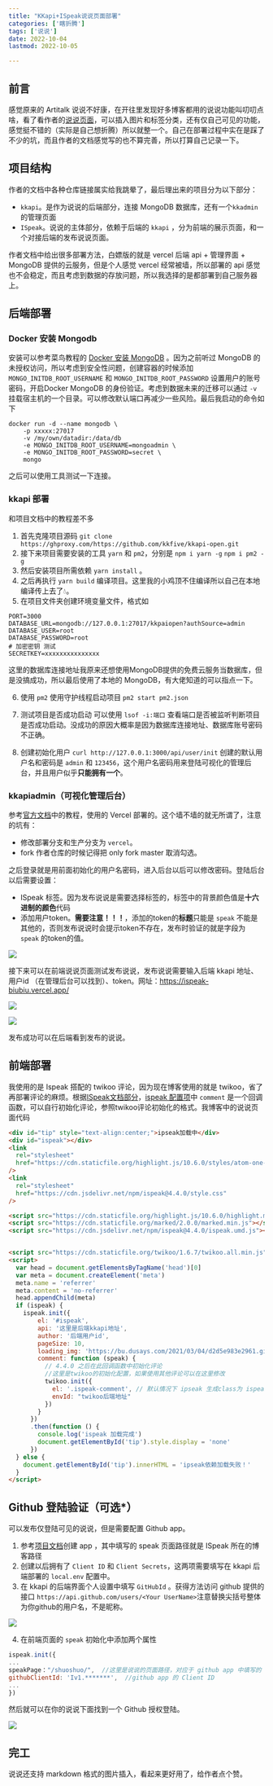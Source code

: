 ```yaml
---
title: "KKapi+ISpeak说说页面部署"
categories: ['瞎折腾']
tags: ['说说']
date: 2022-10-04
lastmod: 2022-10-05

---
```


## 前言
感觉原来的 Artitalk 说说不好康，在开往里发现好多博客都用的说说功能叫叨叨点啥，看了看作者的[说说页面](https://www.antmoe.com/speak/)，可以插入图片和标签分类，还有仅自己可见的功能，感觉挺不错的（实际是自己想折腾）所以就整一个。自己在部署过程中实在是踩了不少的坑，而且作者的文档感觉写的也不算完善，所以打算自己记录一下。

## 项目结构
作者的文档中各种仓库链接属实给我跳晕了，最后理出来的项目分为以下部分：
* `kkapi`。是作为说说的后端部分，连接 MongoDB 数据库，还有一个`kkadmin`的管理页面
* `ISpeak`。说说的主体部分，依赖于后端的 `kkapi` ，分为前端的展示页面，和一个对接后端的发布说说页面。

作者文档中给出很多部署方法，白嫖版的就是 vercel 后端 api + 管理界面 + MongoDB 提供的云服务，但是个人感觉 vercel 经常被墙，所以部署的 api 感觉也不会稳定，而且考虑到数据的存放问题，所以我选择的是都部署到自己服务器上。

## 后端部署

 ### Docker 安装 Mongodb

安装可以参考菜鸟教程的 [Docker 安装 MongoDB](https://www.runoob.com/docker/docker-install-mongodb.html) 。因为之前听过 MongoDB 的未授权访问，所以考虑到安全性问题，创建容器的时候添加 `MONGO_INITDB_ROOT_USERNAME` 和 `MONGO_INITDB_ROOT_PASSWORD` 设置用户的账号密码，开启Docker MongoDB 的身份验证。考虑到数据未来的迁移可以通过 `-v` 挂载宿主机的一个目录。可以修改默认端口再减少一些风险。最后我启动的命令如下 

```shell
docker run -d --name mongodb \
	-p xxxxx:27017
	-v /my/own/datadir:/data/db
	-e MONGO_INITDB_ROOT_USERNAME=mongoadmin \
	-e MONGO_INITDB_ROOT_PASSWORD=secret \
	mongo
```

之后可以使用工具测试一下连接。

### kkapi 部署

和项目文档中的教程差不多
1. 首先克隆项目源码
`git clone https://ghproxy.com/https://github.com/kkfive/kkapi-open.git`
2. 接下来项目需要安装的工具 `yarn` 和 `pm2`，分别是
`npm i yarn -g`
`npm i pm2 -g`
3. 然后安装项目所需依赖 `yarn install` 。
4. 之后再执行 `yarn build` 编译项目。这里我的小鸡顶不住编译所以自己在本地编译传上去了💧。
5. 在项目文件夹创建环境变量文件，格式如
```env
PORT=3000
DATABASE_URL=mongodb://127.0.0.1:27017/kkpaiopen?authSource=admin
DATABASE_USER=root
DATABASE_PASSWORD=root
# 加密密钥 测试
SECRETKEY=xxxxxxxxxxxxxxx
```

这里的数据库连接地址我原来还想使用MongoDB提供的免费云服务当数据库，但是没搞成功，所以最后使用了本地的 MongoDB，有大佬知道的可以指点一下。

6. 使用 `pm2` 使用守护线程启动项目
`pm2 start pm2.json`

7. 测试项目是否成功启动
可以使用 `lsof -i:端口` 查看端口是否被监听判断项目是否成功启动。没成功的原因大概率是因为数据库连接地址、数据库账号密码不正确。

8. 创建初始化用户
`curl http://127.0.0.1:3000/api/user/init`
创建的默认用户名和密码是 `admin` 和 `123456`，这个用户名密码用来登陆可视化的管理后台，并且用户似乎**只能拥有一个**。

### kkapiadmin（可视化管理后台）

参考[官方文档](https://kkapi.js.org/guide/admin/setup.html)中的教程，使用的 Vercel 部署的。这个墙不墙的就无所谓了，注意的坑有：
* 修改部署分支和生产分支为 `vercel`。
* fork 作者仓库的时候记得把 only fork master 取消勾选。

之后登录就是用前面初始化的用户名密码，进入后台以后可以修改密码。登陆后台以后需要设置：
* ISpeak 标签。因为发布说说是需要选择标签的，标签中的背景颜色值是**十六进制的颜色**代码
* 添加用户token。**需要注意！！！**，添加的token的**标题**只能是 `speak` 不能是其他的，否则发布说说时会提示token不存在，发布时验证的就是字段为 `speak` 的token的值。

![](https://img.braindance.top/artical/2022/10/04/c5191febc049fbed86f5b77df8367c89.png)

接下来可以在前端说说页面测试发布说说，发布说说需要输入后端 kkapi 地址、用户id （在管理后台可以找到）、token。网址：https://ispeak-biubiu.vercel.app/

![](https://img.braindance.top/artical/2022/10/04/778dcc5fe051722e4f9a919b7a9e2a61.png)

![](https://img.braindance.top/artical/2022/10/04/491fff2969d731ff17d8799fe6a20d14.png)

发布成功可以在后端看到发布的说说。

## 前端部署
我使用的是 Ispeak 搭配的 twikoo 评论，因为现在博客使用的就是 twikoo，省了再部署评论的麻烦。根据[ISpeak文档部分](https://kkapi.js.org/posts/ispeak/)，[ispeak 配置项](https://github.com/kkfive/ISpeak/blob/master/src/types/parameter.ts)中 `comment` 是一个回调函数，可以自行初始化评论，参照twikoo评论初始化的格式。我博客中的说说页面代码

```html
<div id="tip" style="text-align:center;">ipseak加载中</div>
<div id="ispeak"></div>
<link
  rel="stylesheet"
  href="https://cdn.staticfile.org/highlight.js/10.6.0/styles/atom-one-dark.min.css"
/>
<link
  rel="stylesheet"
  href="https://cdn.jsdelivr.net/npm/ispeak@4.4.0/style.css"
/>

<script src="https://cdn.staticfile.org/highlight.js/10.6.0/highlight.min.js"></script>
<script src="https://cdn.staticfile.org/marked/2.0.0/marked.min.js"></script>
<script src="https://cdn.jsdelivr.net/npm/ispeak@4.4.0/ispeak.umd.js"></script>


<script src="https://cdn.staticfile.org/twikoo/1.6.7/twikoo.all.min.js"></script>
<script>
  var head = document.getElementsByTagName('head')[0]
  var meta = document.createElement('meta')
  meta.name = 'referrer'
  meta.content = 'no-referrer'
  head.appendChild(meta)
  if (ispeak) {
    ispeak.init({
        el: '#ispeak',
        api: '这里是后端kkapi地址',
        author: '后端用户id',
        pageSize: 10,
        loading_img: 'https://bu.dusays.com/2021/03/04/d2d5e983e2961.gif',
        comment: function (speak) {
          // 4.4.0 之后在此回调函数中初始化评论
          //这里是twikoo的初始化配置，如果使用其他评论可以在这里修改
          twikoo.init({ 
            el: '.ispeak-comment', // 默认情况下 ipseak 生成class为 ispeak-comment 的div
            envId: "twikoo后端地址"
          })
        }
      })
      .then(function () {
        console.log('ispeak 加载完成')
        document.getElementById('tip').style.display = 'none'
      })
  } else {
    document.getElementById('tip').innerHTML = 'ipseak依赖加载失败！'
  }
</script>

```

## Github 登陆验证（可选*）
可以发布仅登陆可见的说说，但是需要配置 Github app。
1. 参考[项目文档](https://kkapi.js.org/guide/setup/github.html)创建 app ，其中填写的 speak 页面路径就是 ISpeak 所在的博客路径
2. 创建以后拥有了 `Client ID` 和 `Client Secrets`，这两项需要填写在 kkapi 后端部署的 `local.env` 配置中。
3. 在 kkapi 的后端界面个人设置中填写 `GitHubId` 。获得方法访问 github 提供的接口
`https://api.github.com/users/<Your UserName>`注意替换尖括号整体为你github的用户名，不是昵称。

![](https://file.acs.pw/picGo/2022/03/13/20220313121930.png)

4. 在前端页面的 `speak` 初始化中添加两个属性
```js
ispeak.init({
...
speakPage："/shuoshuo/",  //这里是说说的页面路径，对应于 github app 中填写的 speak 页面路径（用双引号括起来，我不知道为啥单引号不行）
githubClientId: 'Iv1.*******',  //github app 的 Client ID
...
})

```

然后就可以在你的说说下面找到一个 Github 授权登陆。

![](https://img.braindance.top/artical/2022/10/04/4aeea0532e5dc44c83a6822033d9971e.png)

## 完工
说说还支持 markdown 格式的图片插入，看起来更好用了，给作者点个赞。